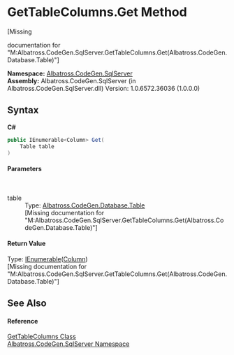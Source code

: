 # GetTableColumns.Get Method 
 

\[Missing <summary> documentation for "M:Albatross.CodeGen.SqlServer.GetTableColumns.Get(Albatross.CodeGen.Database.Table)"\]

**Namespace:**&nbsp;<a href="9727DDEC.md">Albatross.CodeGen.SqlServer</a><br />**Assembly:**&nbsp;Albatross.CodeGen.SqlServer (in Albatross.CodeGen.SqlServer.dll) Version: 1.0.6572.36036 (1.0.0.0)

## Syntax

**C#**<br />
``` C#
public IEnumerable<Column> Get(
	Table table
)
```


#### Parameters
&nbsp;<dl><dt>table</dt><dd>Type: <a href="F8EC018E.md">Albatross.CodeGen.Database.Table</a><br />\[Missing <param name="table"/> documentation for "M:Albatross.CodeGen.SqlServer.GetTableColumns.Get(Albatross.CodeGen.Database.Table)"\]</dd></dl>

#### Return Value
Type: <a href="http://msdn2.microsoft.com/en-us/library/9eekhta0" target="_blank">IEnumerable</a>(<a href="9459F463.md">Column</a>)<br />\[Missing <returns> documentation for "M:Albatross.CodeGen.SqlServer.GetTableColumns.Get(Albatross.CodeGen.Database.Table)"\]

## See Also


#### Reference
<a href="1C733EDF.md">GetTableColumns Class</a><br /><a href="9727DDEC.md">Albatross.CodeGen.SqlServer Namespace</a><br />